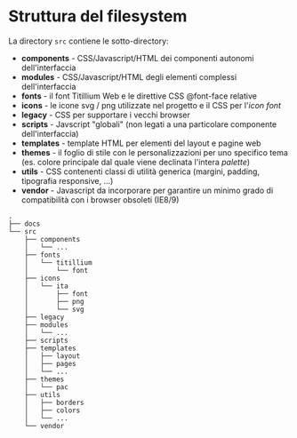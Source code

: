 # Struttura del filesystem

La directory `src` contiene le sotto-directory:

- **components** - CSS/Javascript/HTML dei componenti autonomi dell'interfaccia
- **modules** - CSS/Javascript/HTML degli elementi complessi dell'interfaccia
- **fonts** - il font Titillium Web e le direttive CSS @font-face relative
- **icons** - le icone svg / png utilizzate nel progetto e il CSS per l'*icon font*
- **legacy** - CSS per supportare i vecchi browser
- **scripts** - Javscript "globali" (non legati a una particolare componente dell'interfaccia)
- **templates** - template HTML per elementi del layout e pagine web
- **themes** - il foglio di stile con le personalizzazioni per uno specifico tema (es. colore principale dal quale viene declinata l'intera *palette*)
- **utils** - CSS contenenti classi di utilità generica (margini, padding, tipografia responsive, ...)
- **vendor** - Javascript da incorporare per garantire un minimo grado di compatibilità con i browser obsoleti (IE8/9)

```
.
├── docs
└── src
    ├── components
    │   └── ...
    ├── fonts
    │   └── titillium
    │       └── font
    ├── icons
    │   └── ita
    │       ├── font
    │       ├── png
    │       └── svg
    ├── legacy
    ├── modules
    │   └── ...
    ├── scripts
    ├── templates
    │   ├── layout
    │   ├── pages
    │   └── ...
    ├── themes
    │   └── pac
    ├── utils
    │   ├── borders
    │   ├── colors
    │   └── ...
    └── vendor
```

